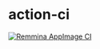 # action-ci
[![Remmina AppImage CI](https://github.com/LiangchengJ/action-ci/actions/workflows/remmina-appimage-ci.yml/badge.svg)](https://github.com/LiangchengJ/action-ci/actions/workflows/remmina-appimage-ci.yml)

